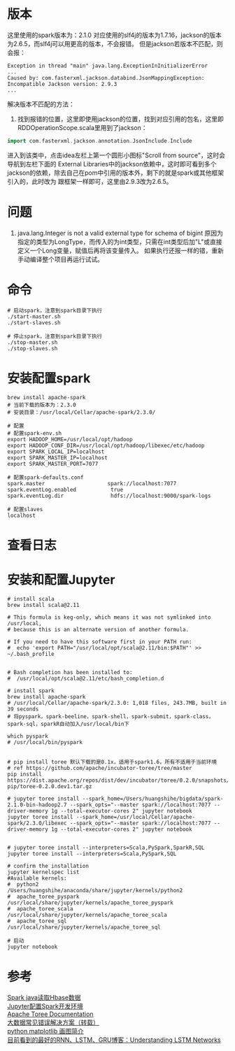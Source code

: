 # 版本
这里使用的spark版本为：2.1.0 对应使用的slf4j的版本为1.7.16，jackson的版本为2.6.5，而slf4j可以用更高的版本，不会报错。
但是jackson若版本不匹配，则会报：
```text
Exception in thread "main" java.lang.ExceptionInInitializerError
...
Caused by: com.fasterxml.jackson.databind.JsonMappingException: Incompatible Jackson version: 2.9.3
...
```
解决版本不匹配的方法：
1. 找到报错的位置，这里即使用jackson的位置，找到对应引用的包名，这里即RDDOperationScope.scala里用到了jackson：
```scala
import com.fasterxml.jackson.annotation.JsonInclude.Include
```
进入到该类中，点击idea左栏上第一个圆形小图标"Scroll from source"，这时会导航到左栏下面的
External Libraries中的jackson依赖中，这时即可看到多个jackson的依赖，除去自己在pom中引用的版本外，剩下的就是spark或其他框架引入的，此时改为
跟框架一样即可，这里由2.9.3改为2.6.5。


# 问题
1. java.lang.Integer is not a valid external type for schema of bigint
    原因为指定的类型为LongType，而传入的为int类型，只需在int类型后加"L"或直接定义一个Long变量，赋值后再将该变量传入。
    如果执行还报一样的错，重新手动编译整个项目再运行试试。

# 命令
```shell
# 启动spark，注意到spark目录下执行 
./start-master.sh 
./start-slaves.sh

# 停止spark，注意到spark目录下执行
./stop-master.sh    
./stop-slaves.sh
```

# 安装配置spark
```shell
brew install apache-spark
# 当前下载的版本为：2.3.0
# 安装目录：/usr/local/Cellar/apache-spark/2.3.0/

# 配置
# 配置spark-env.sh
export HADOOP_HOME=/usr/local/opt/hadoop
export HADOOP_CONF_DIR=/usr/local/opt/hadoop/libexec/etc/hadoop
export SPARK_LOCAL_IP=localhost
export SPARK_MASTER_IP=localhost
export SPARK_MASTER_PORT=7077

# 配置spark-defaults.conf
spark.master                    spark://localhost:7077
spark.eventLog.enabled           true
spark.eventLog.dir               hdfs://localhost:9000/spark-logs

# 配置slaves
localhost

```


# 查看日志

# 安装和配置Jupyter
```shell
# install scala
brew install scala@2.11

# This formula is keg-only, which means it was not symlinked into /usr/local,
# because this is an alternate version of another formula.

# If you need to have this software first in your PATH run:
#  echo 'export PATH="/usr/local/opt/scala@2.11/bin:$PATH"' >> ~/.bash_profile


# Bash completion has been installed to:
#  /usr/local/opt/scala@2.11/etc/bash_completion.d

# install spark
brew install apache-spark
# /usr/local/Cellar/apache-spark/2.3.0: 1,018 files, 243.7MB, built in 39 seconds
# 将pyspark，spark-beeline，spark-shell，spark-submit，spark-class，spark-sql，sparkR自动加入/usr/local/bin下

which pyspark
# /usr/local/bin/pyspark


# pip install toree 默认下载的是0.1x，适用于spark1.6，所有不适用于当前环境
# ref https://github.com/apache/incubator-toree/tree/master
pip install https://dist.apache.org/repos/dist/dev/incubator/toree/0.2.0/snapshots/dev1/toree-pip/toree-0.2.0.dev1.tar.gz

# jupyter toree install --spark_home=/Users/huangshihe/bigdata/spark-2.1.0-bin-hadoop2.7 --spark_opts="--master spark://localhost:7077 --driver-memory 1g --total-executor-cores 2" jupyter notebook
jupyter toree install --spark_home=/usr/local/Cellar/apache-spark/2.3.0/libexec --spark_opts="--master spark://localhost:7077 --driver-memory 1g --total-executor-cores 2" jupyter notebook


# jupyter toree install --interpreters=Scala,PySpark,SparkR,SQL
jupyter toree install --interpreters=Scala,PySpark,SQL

# confirm the installation 
jupyter kernelspec list
#Available kernels:
#  python2                 /Users/huangshihe/anaconda/share/jupyter/kernels/python2
#  apache_toree_pyspark    /usr/local/share/jupyter/kernels/apache_toree_pyspark
#  apache_toree_scala      /usr/local/share/jupyter/kernels/apache_toree_scala
#  apache_toree_sql        /usr/local/share/jupyter/kernels/apache_toree_sql

# 启动
jupyter notebook

```

# 参考
[Spark java读取Hbase数据](http://blog.csdn.net/incy_1218/article/details/71453608)  
[Jupyter配置Spark开发环境](https://blog.csdn.net/u012948976/article/details/52372644)  
[Apache Toree Documentation](https://toree.incubator.apache.org/docs/current/user/installation/)  
[大数据常见错误解决方案（转载）](http://www.mamicode.com/info-detail-2132095.html)  
[python matplotlib 画图简介](https://blog.csdn.net/ali197294332/article/details/51694141)  
[目前看到的最好的RNN、LSTM、GRU博客：Understanding LSTM Networks](https://blog.csdn.net/mmc2015/article/details/54848220)  

